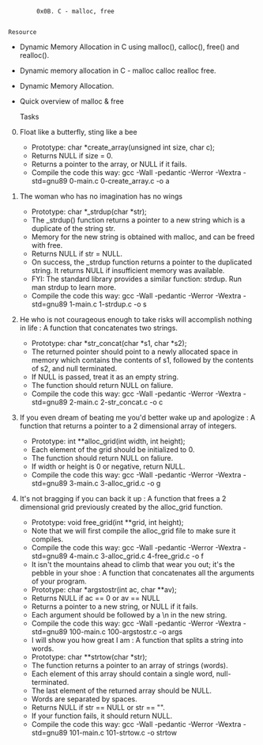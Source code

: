 			0x0B. C - malloc, free


	Resource


* Dynamic Memory Allocation in C using malloc(), calloc(), free() and realloc().
* Dynamic memory allocation in C - malloc calloc realloc free.
* Dynamic Memory Allocation.
* Quick overview of malloc & free



	Tasks



0. Float like a butterfly, sting like a bee

    *  Prototype: char *create_array(unsigned int size, char c);
    * Returns NULL if size = 0.
    * Returns a pointer to the array, or NULL if it fails.
    * Compile the code this way: gcc -Wall -pedantic -Werror -Wextra -std=gnu89 0-main.c 0-create_array.c -o a

1. The woman who has no imagination has no wings

    * Prototype: char *_strdup(char *str);
    * The _strdup() function returns a pointer to a new string which is a duplicate of the string str.
    * Memory for the new string is obtained with malloc, and can be freed with free.
    * Returns NULL if str = NULL.
    * On success, the _strdup function returns a pointer to the duplicated string. It returns NULL if insufficient memory was available.
    * FYI: The standard library provides a similar function: strdup. Run man strdup to learn more.
    * Compile the code this way: gcc -Wall -pedantic -Werror -Wextra -std=gnu89 1-main.c 1-strdup.c -o s

2. He who is not courageous enough to take risks will accomplish nothing in life : A function that concatenates two strings.

    * Prototype: char *str_concat(char *s1, char *s2);
    * The returned pointer should point to a newly allocated space in memory which contains the contents of s1, followed by the contents of s2, and null terminated.
    * If NULL is passed, treat it as an empty string.
    * The function should return NULL on faliure.
    * Compile the code this way: gcc -Wall -pedantic -Werror -Wextra -std=gnu89 2-main.c 2-str_concat.c -o c

3. If you even dream of beating me you'd better wake up and apologize : A function that returns a pointer to a 2 dimensional array of integers.

   * Prototype: int **alloc_grid(int width, int height);
   * Each element of the grid should be initialized to 0.
   * The function should return NULL on faliure.
   * If width or height is 0 or negative, return NULL.
   * Compile the code this way: gcc -Wall -pedantic -Werror -Wextra -std=gnu89 3-main.c 3-alloc_grid.c -o g

4. It's not bragging if you can back it up : A function that frees a 2 dimensional grid previously created by the alloc_grid function.

   * Prototype: void free_grid(int **grid, int height);
   * Note that we will first compile the alloc_grid file to make sure it compiles.
   * Compile the code this way: gcc -Wall -pedantic -Werror -Wextra -std=gnu89 4-main.c 3-alloc_grid.c 4-free_grid.c -o f
   * It isn't the mountains ahead to climb that wear you out; it's the pebble in your shoe : A function that concatenates all the arguments of your program.
   * Prototype: char *argstostr(int ac, char **av);
   * Returns NULL if ac == 0 or av == NULL
   * Returns a pointer to a new string, or NULL if it fails.
   * Each argument should be followed by a \n in the new string.
   * Compile the code this way: gcc -Wall -pedantic -Werror -Wextra -std=gnu89 100-main.c 100-argstostr.c -o args
   * I will show you how great I am : A function that splits a string into words.
   * Prototype: char **strtow(char *str);
   * The function returns a pointer to an array of strings (words).
   * Each element of this array should contain a single word, null-terminated.
   * The last element of the returned array should be NULL.
   * Words are separated by spaces.
   * Returns NULL if str == NULL or str == "".
   * If your function fails, it should return NULL.
   * Compile the code this way: gcc -Wall -pedantic -Werror -Wextra -std=gnu89 101-main.c 101-strtow.c -o strtow
